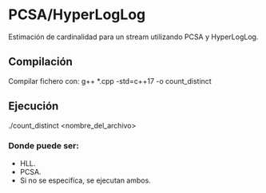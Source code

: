 # PCSA/HyperLogLog
Estimación de cardinalidad para un stream utilizando PCSA y HyperLogLog.

## Compilación
Compilar fichero con: g++ *.cpp -std=c++17 -o count_distinct

## Ejecución
./count_distinct <nombre_del_archivo> <estimador>

### Donde <estimador> puede ser:
- HLL.
- PCSA.
- Si no se especifíca, se ejecutan ambos.


